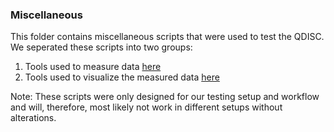 ### Miscellaneous
This folder contains miscellaneous scripts that were used to test the QDISC. We seperated these scripts into two groups: 


1. Tools used to measure data [here](measure/README.md)
2. Tools used to visualize the measured data [here](plot/README.md)

Note: These scripts were only designed for our testing setup and workflow and will, therefore, most likely not work in different setups without alterations.
